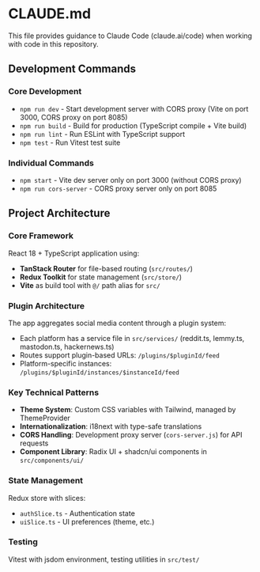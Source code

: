 # CLAUDE.md

This file provides guidance to Claude Code (claude.ai/code) when working with code in this repository.

## Development Commands

### Core Development
- `npm run dev` - Start development server with CORS proxy (Vite on port 3000, CORS proxy on port 8085)
- `npm run build` - Build for production (TypeScript compile + Vite build)
- `npm run lint` - Run ESLint with TypeScript support
- `npm test` - Run Vitest test suite

### Individual Commands
- `npm start` - Vite dev server only on port 3000 (without CORS proxy)
- `npm run cors-server` - CORS proxy server only on port 8085

## Project Architecture

### Core Framework
React 18 + TypeScript application using:
- **TanStack Router** for file-based routing (`src/routes/`)
- **Redux Toolkit** for state management (`src/store/`)
- **Vite** as build tool with `@/` path alias for `src/`

### Plugin Architecture
The app aggregates social media content through a plugin system:
- Each platform has a service file in `src/services/` (reddit.ts, lemmy.ts, mastodon.ts, hackernews.ts)
- Routes support plugin-based URLs: `/plugins/$pluginId/feed`
- Platform-specific instances: `/plugins/$pluginId/instances/$instanceId/feed`

### Key Technical Patterns
- **Theme System**: Custom CSS variables with Tailwind, managed by ThemeProvider
- **Internationalization**: i18next with type-safe translations
- **CORS Handling**: Development proxy server (`cors-server.js`) for API requests
- **Component Library**: Radix UI + shadcn/ui components in `src/components/ui/`

### State Management
Redux store with slices:
- `authSlice.ts` - Authentication state
- `uiSlice.ts` - UI preferences (theme, etc.)

### Testing
Vitest with jsdom environment, testing utilities in `src/test/`